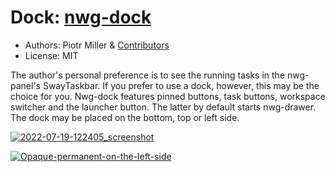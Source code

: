 # Dock: [nwg-dock](https://github.com/nwg-piotr/nwg-dock)

- Authors: Piotr Miller & [Contributors](https://github.com/nwg-piotr/nwg-dock/graphs/contributors)
- License: MIT

The author's personal preference is to see the running tasks in the nwg-panel's SwayTaskbar. If you prefer to use a dock, however, this may be the choice for you. Nwg-dock features pinned buttons, task buttons, workspace switcher and the launcher button. The latter by default starts nwg-drawer. The dock may be placed on the bottom, top or left side.

<a href="https://user-images.githubusercontent.com/20579136/182029295-9c683b6b-ddde-4e15-a838-7e14d267a130.png">![2022-07-19-122405_screenshot](https://user-images.githubusercontent.com/20579136/182029295-9c683b6b-ddde-4e15-a838-7e14d267a130.png)</a>

<a href="https://user-images.githubusercontent.com/20579136/179729044-6e15cb8a-9bca-45a4-ad48-d0271782dce0.png">![Opaque-permanent-on-the-left-side](https://user-images.githubusercontent.com/20579136/182028903-0db93429-99b8-4c6b-9146-291f9ca0da0e.png)</a>
